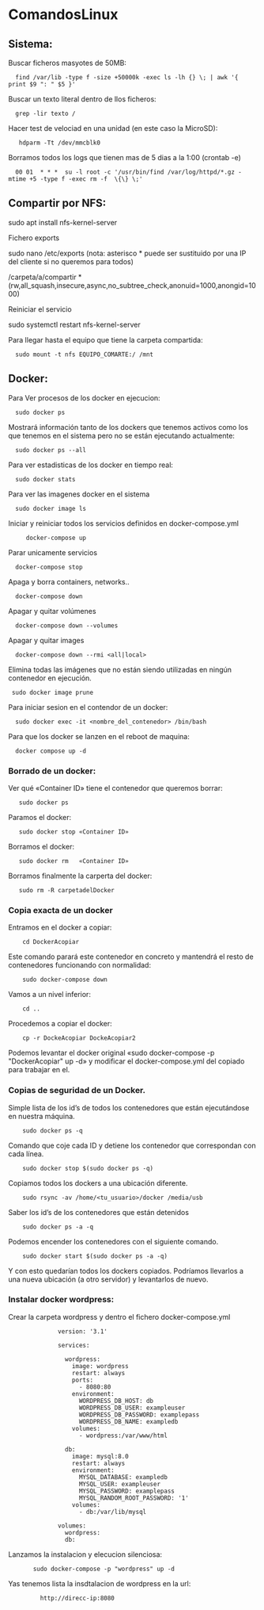 # ComandosLinux

## Sistema:

Buscar ficheros masyotes de 50MB:

      find /var/lib -type f -size +50000k -exec ls -lh {} \; | awk '{ print $9 ": " $5 }'

Buscar un texto literal dentro de llos ficheros:

      grep -lir texto /

Hacer test de velociad en una unidad (en este caso la MicroSD):

       hdparm -Tt /dev/mmcblk0

Borramos todos los logs que tienen mas de 5 dias a la 1:00 (crontab -e)

      00 01  * * *  su -l root -c '/usr/bin/find /var/log/httpd/*.gz -mtime +5 -type f -exec rm -f  \{\} \;'


## Compartir por NFS:

sudo apt install nfs-kernel-server

Fichero exports

  sudo nano /etc/exports (nota: asterisco * puede ser sustituido por una IP del cliente si no queremos para todos)
  
  /carpeta/a/compartir  *(rw,all_squash,insecure,async,no_subtree_check,anonuid=1000,anongid=1000)

Reiniciar el servicio

  sudo systemctl restart nfs-kernel-server

Para llegar hasta el equipo que tiene la carpeta compartida:
  
      sudo mount -t nfs EQUIPO_COMARTE:/ /mnt

## Docker:

  Para Ver procesos de los docker en ejecucion:
  
      sudo docker ps
      
Mostrará información tanto de los dockers que tenemos activos como los que tenemos en el sistema 
pero no se están ejecutando actualmente:

      sudo docker ps --all   

  Para ver estadisticas de los docker en tiempo real:
  
      sudo docker stats

  Para ver las imagenes docker en el sistema
  
      sudo docker image ls

 Iniciar y reiniciar todos los servicios definidos en docker-compose.yml
 
         docker-compose up 
      
 Parar unicamente servicios
 
      docker-compose stop

Apaga y borra containers, networks..

      docker-compose down 

Apagar y quitar volúmenes 

      docker-compose down --volumes 

Apagar y quitar images

      docker-compose down --rmi <all|local> 
      
Elimina todas las imágenes que no están siendo utilizadas en ningún contenedor en ejecución.
     
     sudo docker image prune

Para iniciar sesion en el contendor de un docker:

      sudo docker exec -it <nombre_del_contenedor> /bin/bash

Para que los docker se lanzen en el reboot de maquina:

      docker compose up -d

 ### Borrado de un docker:

Ver qué «Container ID» tiene el contenedor que queremos borrar:

       sudo docker ps 

Paramos el docker:       

       sudo docker stop «Container ID»

Borramos el docker:

       sudo docker rm   «Container ID»

Borramos finalmente la carperta del docker:

       sudo rm -R carpetadelDocker
  
 ### Copia exacta de un docker     

Entramos en el docker a copiar:
  
        cd DockerAcopiar
        
Este comando parará este contenedor en concreto y mantendrá el resto de contenedores funcionando con normalidad:

        sudo docker-compose down 
        
Vamos a un nivel inferior:

        cd ..

Procedemos a copiar el docker:
        
        cp -r DockeAcopiar DockeAcopiar2

Podemos levantar el docker original «sudo docker-compose -p "DockerAcopiar" up -d» y modificar el docker-compose.yml del copiado para trabajar en el.
    

### Copias de seguridad de un Docker.
  
Simple lista de los id’s de todos los contenedores que están ejecutándose en nuestra máquina.

        sudo docker ps -q      

Comando que coje cada ID y detiene los contenedor que correspondan con cada línea.
 
        sudo docker stop $(sudo docker ps -q)        
        
Copiamos todos los dockers a una ubicación diferente.

        sudo rsync -av /home/<tu_usuario>/docker /media/usb  

Saber los id’s de los contenedores que están detenidos
      
        sudo docker ps -a -q                                 

Podemos encender los contenedores con el siguiente comando.

        sudo docker start $(sudo docker ps -a -q)           
        
Y con esto quedarían todos los dockers copiados. Podríamos llevarlos a una nueva ubicación (a otro servidor) y levantarlos de nuevo.
        
### Instalar docker wordpress:

Crear la carpeta wordpress y dentro el fichero docker-compose.yml

                  version: '3.1'
                  
                  services:
                  
                    wordpress:
                      image: wordpress
                      restart: always
                      ports:
                        - 8080:80
                      environment:
                        WORDPRESS_DB_HOST: db
                        WORDPRESS_DB_USER: exampleuser
                        WORDPRESS_DB_PASSWORD: examplepass
                        WORDPRESS_DB_NAME: exampledb
                      volumes:
                        - wordpress:/var/www/html
                  
                    db:
                      image: mysql:8.0
                      restart: always
                      environment:
                        MYSQL_DATABASE: exampledb
                        MYSQL_USER: exampleuser
                        MYSQL_PASSWORD: examplepass
                        MYSQL_RANDOM_ROOT_PASSWORD: '1'
                      volumes:
                        - db:/var/lib/mysql
                  
                  volumes:
                    wordpress:
                    db:

Lanzamos la instalacion y elecucion silenciosa:

           sudo docker-compose -p "wordpress" up -d

Yas tenemos lista la insdtalacion de wordpress en la url:

             http://direcc-ip:8080

